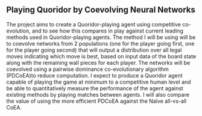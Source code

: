 ## Playing Quoridor by Coevolving Neural Networks

The project aims to create a Quoridor-playing agent using competitive co-evolution, and to see how this compares in play against current leading methods used in Quoridor-playing agents. The method I will be using will be to coevolve networks from 2 populations (one for the player going first, one for the player going second) that will output a distribution over all legal moves indicating which move is best, based on input data of the board state along with the remaining wall pieces for each player. The networks will be coevolved using a pairwise dominance co-evolutionary algorithm (PDCoEA)to reduce computation. I expect to produce a Quoridor agent capable of playing the game at minimum to a competitive human level and be able to quantitatively measure the performance of the agent against existing methods by playing matches between agents. I will also compare the value of using the more efficient PDCoEA against the Naïve all-vs-all CoEA.
